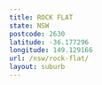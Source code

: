 ```yaml
---
title: ROCK FLAT
state: NSW
postcode: 2630
latitude: -36.177296
longitude: 149.129166
url: /nsw/rock-flat/
layout: suburb
---
```

